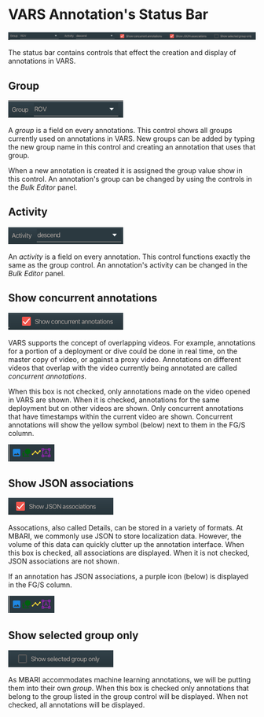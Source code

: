 # VARS Annotation's Status Bar

![status bar](assets/images/statusbar/statusbar.png)

The status bar contains controls that effect the creation and display of annotations in VARS.

## Group

![group](assets/images/statusbar/group.png)

A _group_ is a field on every annotations. This control shows all groups currently used on annotations in VARS. New groups can be added by typing the new group name in this control and creating an annotation that uses that group.

When a new annotation is created it is assigned the group value show in this control. An annotation's group can be changed by using the controls in the _Bulk Editor_ panel.

## Activity

![activity](assets/images/statusbar/activity.png)

An _activity_ is a field on every annotation. This control functions exactly the same as the group control. An annotation's activity can be changed in the _Bulk Editor_ panel.

## Show concurrent annotations

![concurrent](assets/images/statusbar/concurrent.png)

VARS supports the concept of overlapping videos. For example, annotations for a portion of a deployment or dive could be done in real time, on the master copy of video, or against a proxy video. Annotations on different videos that overlap with the video currently being annotated are called _concurrent annotations_.

When this box is not checked, only annotations made on the video opened in VARS are shown. When it is checked, annotations for the same deployment but on other videos are shown. Only concurrent annotations that have timestamps within the current video are shown. Concurrent annotations will show the yellow symbol (below) next to them in the FG/S column.

![icons](assets/images/statusbar/icons.png)

## Show JSON associations

![json](assets/images/statusbar/showjson.png)

Assocations, also called Details, can be stored in a variety of formats. At MBARI, we commonly use JSON to store localization data. However, the volume of this data can quickly clutter up the annotation interface. When this box is checked, all associations are displayed. When it is not checked, JSON associations are not shown.

If an annotation has JSON associations, a purple icon (below) is displayed in the FG/S column.

![icons](assets/images/statusbar/icons.png)

## Show selected group only

![icons](assets/images/statusbar/showgroup.png)

As MBARI accommodates machine learning annotations, we will be putting them into their own _group_. When this box is checked only annotations that belong to the group listed in the group control will be displayed. When not checked, all annotations will be displayed.
